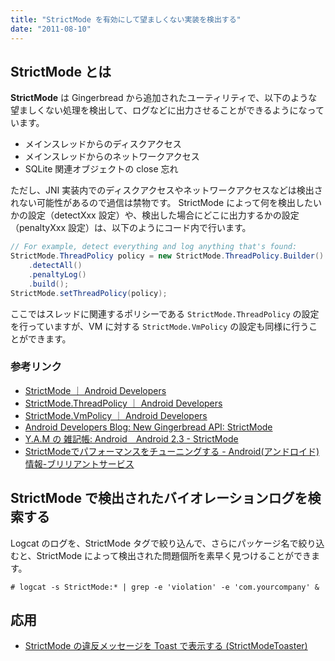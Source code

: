 ```yaml
---
title: "StrictMode を有効にして望ましくない実装を検出する"
date: "2011-08-10"
---
```


StrictMode とは
----
**StrictMode** は Gingerbread から追加されたユーティリティで、以下のような望ましくない処理を検出して、ログなどに出力させることができるようになっています。

* メインスレッドからのディスクアクセス
* メインスレッドからのネットワークアクセス
* SQLite 関連オブジェクトの close 忘れ

ただし、JNI 実装内でのディスクアクセスやネットワークアクセスなどは検出されない可能性があるので過信は禁物です。
StrictMode によって何を検出したいかの設定（detectXxx 設定）や、検出した場合にどこに出力するかの設定（penaltyXxx 設定）は、以下のようにコード内で行います。

~~~ java
// For example, detect everything and log anything that's found:
StrictMode.ThreadPolicy policy = new StrictMode.ThreadPolicy.Builder()
    .detectAll()
    .penaltyLog()
    .build();
StrictMode.setThreadPolicy(policy);
~~~

ここではスレッドに関連するポリシーである `StrictMode.ThreadPolicy` の設定を行っていますが、VM に対する `StrictMode.VmPolicy` の設定も同様に行うことができます。

### 参考リンク

* [StrictMode ｜ Android Developers](http://developer.android.com/reference/android/os/StrictMode.html)
* [StrictMode.ThreadPolicy ｜ Android Developers](http://developer.android.com/reference/android/os/StrictMode.ThreadPolicy.Builder.html)
* [StrictMode.VmPolicy ｜ Android Developers](http://developer.android.com/reference/android/os/StrictMode.VmPolicy.Builder.html)
* [Android Developers Blog: New Gingerbread API: StrictMode](http://android-developers.blogspot.com/2010/12/new-gingerbread-api-strictmode.html)
* [Y.A.M の 雑記帳: Android　Android 2.3 - StrictMode](http://y-anz-m.blogspot.com/2010/12/androidandroid-23-strictmode.html)
* [StrictModeでパフォーマンスをチューニングする - Android(アンドロイド)情報-ブリリアントサービス](http://d.hatena.ne.jp/bs-android/20101229/1293582940)


StrictMode で検出されたバイオレーションログを検索する
----

Logcat のログを、StrictMode タグで絞り込んで、さらにパッケージ名で絞り込むと、StrictMode によって検出された問題個所を素早く見つけることができます。

~~~
# logcat -s StrictMode:* | grep -e 'violation' -e 'com.yourcompany' &
~~~


応用
----

- [StrictMode の違反メッセージを Toast で表示する (StrictModeToaster)](./strict-mode-toaster.html)

